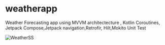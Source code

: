# weatherapp
 Weather Forecasting app using MVVM architectecture , Kotlin Coroutines, Jetpack Compose,Jetpack navigation,Retrofir, Hilt,Mokito Unit Test
 
 
![WeatherSS](https://user-images.githubusercontent.com/2536037/227163229-43683ce0-be7d-4bbf-9a5f-2a5fd27915d2.png)
